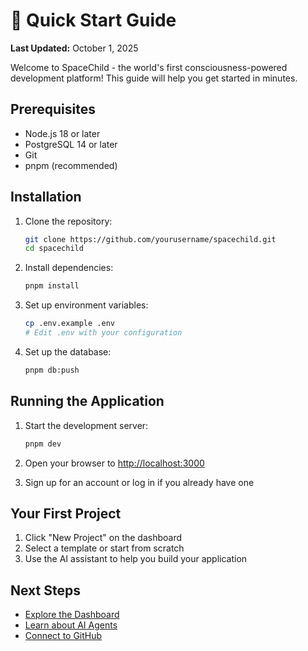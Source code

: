 # 🚀 Quick Start Guide

**Last Updated:** October 1, 2025

Welcome to SpaceChild - the world's first consciousness-powered development platform! This guide will help you get started in minutes.

## Prerequisites

- Node.js 18 or later
- PostgreSQL 14 or later
- Git
- pnpm (recommended)

## Installation

1. Clone the repository:
   ```bash
   git clone https://github.com/yourusername/spacechild.git
   cd spacechild
   ```

2. Install dependencies:
   ```bash
   pnpm install
   ```

3. Set up environment variables:
   ```bash
   cp .env.example .env
   # Edit .env with your configuration
   ```

4. Set up the database:
   ```bash
   pnpm db:push
   ```

## Running the Application

1. Start the development server:
   ```bash
   pnpm dev
   ```

2. Open your browser to [http://localhost:3000](http://localhost:3000)

3. Sign up for an account or log in if you already have one

## Your First Project

1. Click "New Project" on the dashboard
2. Select a template or start from scratch
3. Use the AI assistant to help you build your application

## Next Steps

- [Explore the Dashboard](../user-guide/dashboard.md)
- [Learn about AI Agents](../user-guide/ai-agents.md)
- [Connect to GitHub](../user-guide/version-control.md)
